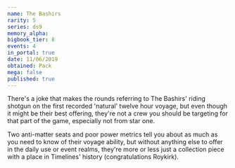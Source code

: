 ```yaml
---
name: The Bashirs
rarity: 5
series: ds9
memory_alpha:
bigbook_tier: 8
events: 4
in_portal: true
date: 11/06/2019
obtained: Pack
mega: false
published: true
---
```


There's a joke that makes the rounds referring to The Bashirs' riding shotgun on the first recorded 'natural' twelve hour voyage, but even though it might be their best offering, they're not a crew you should be targeting for that part of the game, especially not from star one.

Two anti-matter seats and poor power metrics tell you about as much as you need to know of their voyage ability, but without anything else to offer in the daily use or event realms, they're more or less just a collection piece with a place in Timelines' history (congratulations Roykirk).
